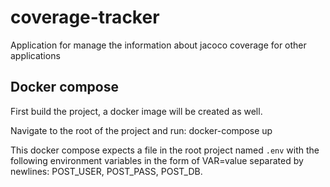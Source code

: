 # coverage-tracker

Application for manage the information about jacoco coverage for other applications

## Docker compose
First build the project, a docker image will be created as well.

Navigate to the root of the project and run:
    docker-compose up

This docker compose expects a file in the root project named `.env` with the following environment
variables in the form of VAR=value separated by newlines: POST_USER, POST_PASS, POST_DB.